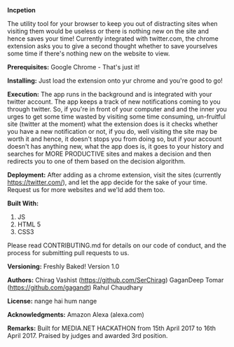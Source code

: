 **Incpetion**  


The utility tool for your browser to keep you out of distracting sites when visiting them would be useless or there is nothing new on the site and hence saves your time! Currently integrated with twitter.com, the chrome extension asks you to give a second thought whether to save yourselves some time if there's nothing new on the website to view.


**Prerequisites:**
Google Chrome - That's just it!


**Installing:**
Just load the extension onto yur chrome and you're good to go!


**Execution:**
The app runs in the background and is integrated with your twitter account. The app keeps a track of new notifications coming to you through twitter. So, if you're in front of your computer and and the inner you urges to get some time wasted by visiting some time consuming, un-fruitful site (twitter at the moment) what the extension does is it checks whether you have a new notification or not, if you do, well visiting the site may be worth it and hence, it doesn't stops you from doing so, but if your account doesn't has anything new, what the app does is, it goes to your history and searches for MORE PRODUCTIVE sites and makes a decision and then redirects you to one of them based on the decision algorithm.

**Deployment:**
After adding as a chrome extension, visit the sites (currently https://twitter.com/), and let the app decide for the sake of your time.
Request us for more websites and we'ld add them too.

**Built With:**
1. JS
2. HTML 5
3. CSS3

Please read CONTRIBUTING.md for details on our code of conduct, and the process for submitting pull requests to us.

**Versioning:**
Freshly Baked! Version 1.0

**Authors:**
Chirag Vashist (https://github.com/SerChirag)
GaganDeep Tomar (https://github.com/gagandt)
Rahul Chaudhary

**License:**
nange hai hum nange

**Acknowledgments:** 
Amazon Alexa (alexa.com)

**Remarks:**
Built for MEDIA.NET HACKATHON from 15th April 2017 to 16th April 2017. Praised by judges and awarded 3rd position.
